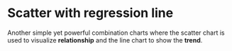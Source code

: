 # Scatter with regression line

Another simple yet powerful combination charts where the scatter chart is used to visualize **relationship** and the line chart to show the **trend**.